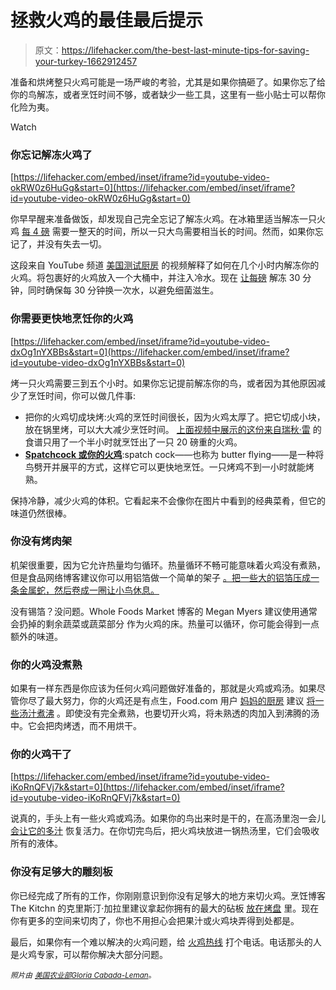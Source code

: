 # 拯救火鸡的最佳最后提示

> 原文：<https://lifehacker.com/the-best-last-minute-tips-for-saving-your-turkey-1662912457>

准备和烘烤整只火鸡可能是一场严峻的考验，尤其是如果你搞砸了。如果你忘了给你的鸟解冻，或者烹饪时间不够，或者缺少一些工具，这里有一些小贴士可以帮你化险为夷。

Watch

### 你忘记解冻火鸡了

 [https://lifehacker.com/embed/inset/iframe?id=youtube-video-okRW0z6HuGg&start=0](https://lifehacker.com/embed/inset/iframe?id=youtube-video-okRW0z6HuGg&start=0) 

你早早醒来准备做饭，却发现自己完全忘记了解冻火鸡。在冰箱里适当解冻一只火鸡 [每 4 磅](https://lifehacker.com/the-right-way-to-thaw-a-turkey-before-thanksgiving-1659678153) 需要一整天的时间，所以一只大鸟需要相当长的时间。然而，如果你忘记了，并没有失去一切。

这段来自 YouTube 频道 [美国测试厨房](https://www.youtube.com/channel/UCxAS_aK7sS2x_bqnlJHDSHw) 的视频解释了如何在几个小时内解冻你的火鸡。将包裹好的火鸡放入一个大桶中，并注入冷水。现在 [让每磅](https://lifehacker.com/your-last-minute-guide-to-thawing-a-turkey-5696560) 解冻 30 分钟，同时确保每 30 分钟换一次水，以避免细菌滋生。

### 你需要更快地烹饪你的火鸡

 [https://lifehacker.com/embed/inset/iframe?id=youtube-video-dxOg1nYXBBs&start=0](https://lifehacker.com/embed/inset/iframe?id=youtube-video-dxOg1nYXBBs&start=0) 

烤一只火鸡需要三到五个小时。如果你忘记提前解冻你的鸟，或者因为其他原因减少了烹饪时间，你可以做几件事:

*   把你的火鸡切成块烤:火鸡的烹饪时间很长，因为火鸡太厚了。把它切成小块，放在锅里烤，可以大大减少烹饪时间。 [上面视频中展示的这份来自瑞秋·雷](http://www.rachaelray.com/recipes/turkey-in-eight-pieces) 的食谱只用了一个半小时就烹饪出了一只 20 磅重的火鸡。
*   [**Spatchcock 或你的火鸡**](http://lifehacker.com/spatchcock-your-turkey-and-save-hours-this-thanksgiving-5959207):spatch cock——也称为 butter flying——是一种将鸟劈开并展平的方式，这样它可以更快地烹饪。一只烤鸡不到一小时就能烤熟。

保持冷静，减少火鸡的体积。它看起来不会像你在图片中看到的经典菜肴，但它的味道仍然很棒。

### 你没有烤肉架

机架很重要，因为它允许热量均匀循环。热量循环不畅可能意味着火鸡没有煮熟，但是食品网络博客建议你可以用铝箔做一个简单的架子 [。把一些大的铝箔压成一条金属蛇，然后卷成一圈让小鸟休息。](http://www.foodnetwork.com/thanksgiving/thanksgiving-how-tos/sanity-saving-thanksgiving-tips-tricks-and-hacks.html)

没有锡箔？没问题。Whole Foods Market 博客的 Megan Myers 建议使用通常会扔掉的剩余蔬菜或蔬菜部分 作为火鸡的床。热量可以循环，你可能会得到一点额外的味道。

### 你的火鸡没煮熟

如果有一样东西是你应该为任何火鸡问题做好准备的，那就是火鸡或鸡汤。如果尽管你尽了最大努力，你的火鸡还是有点生，Food.com 用户 [妈妈的厨房](http://share.food.com/community/Mamas-Kitchen-Hope/style.esi?member_id=209747) 建议 [将一些汤汁煮沸](http://www.food.com/recipe/turkey-911-tips-and-tricks-for-holiday-disasters-400106) 。即使没有完全煮熟，也要切开火鸡，将未熟透的肉加入到沸腾的汤中。它会把肉烤透，而不用烘干。

### 你的火鸡干了

 [https://lifehacker.com/embed/inset/iframe?id=youtube-video-iKoRnQFVj7k&start=0](https://lifehacker.com/embed/inset/iframe?id=youtube-video-iKoRnQFVj7k&start=0) 

说真的，手头上有一些火鸡或鸡汤。如果你的鸟出来时是干的，在高汤里泡一会儿 [会让它的多汁](https://lifehacker.com/dip-your-dried-out-turkey-in-warm-chicken-stock-before-5862150) 恢复活力。在你切完鸟后，把火鸡块放进一锅热汤里，它们会吸收所有的液体。

### 你没有足够大的雕刻板

你已经完成了所有的工作，你刚刚意识到你没有足够大的地方来切火鸡。烹饪博客 The Kitchn 的克里斯汀·加拉里建议拿起你拥有的最大的砧板 [放在烤盘](http://www.thekitchn.com/heres-an-easy-carving-board-hack-tips-from-the-kitchn-213028) 里。现在你有更多的空间来切肉了，你也不用担心会把果汁或火鸡块弄得到处都是。

最后，如果你有一个难以解决的火鸡问题，给 [火鸡热线](http://www.butterball.com/turkey-talk-line) 打个电话。电话那头的人是火鸡专家，可以帮你解决大部分问题。

<small>*照片由*</small> [<small>*美国农业部*</small>](https://www.flickr.com/photos/usdagov/7008317739)<small></small>*[<small>*Gloria Cabada-Leman*</small>](https://www.flickr.com/photos/67238971@N04/7198976622)<small>*。*</small>*